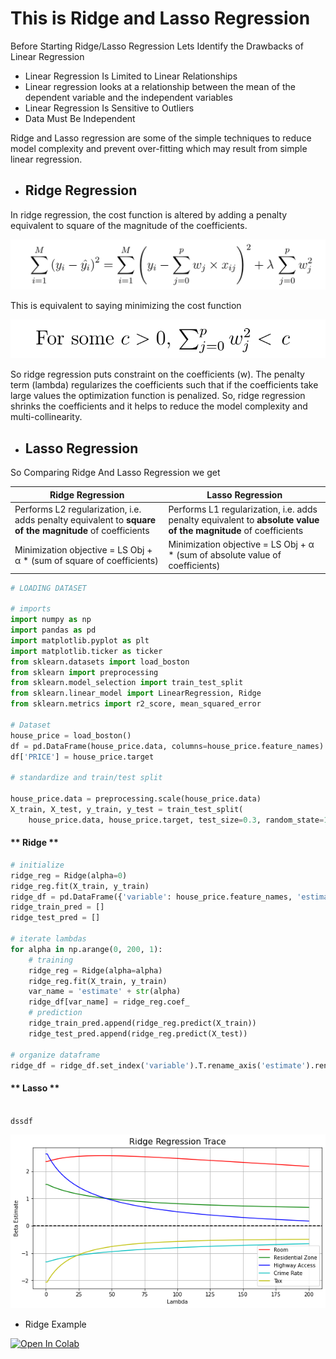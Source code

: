 # This is Ridge and Lasso Regression

Before Starting Ridge/Lasso Regression Lets Identify the Drawbacks of Linear Regression

- Linear Regression Is Limited to Linear Relationships
- Linear regression looks at a relationship between the mean of the dependent variable and the independent variables
- Linear Regression Is Sensitive to Outliers
- Data Must Be Independent 


 Ridge and Lasso regression are some of the simple techniques to reduce model complexity and prevent over-fitting which may result from simple linear regression.

- ## Ridge Regression
  
In ridge regression, the cost function is altered by adding a penalty equivalent to square of the magnitude of the coefficients.

![](../../../images/ridge_cost.png)

This is equivalent to saying minimizing the cost function 

![](../../../images/ridge_coeff.png)


So ridge regression puts constraint on the coefficients (w). The penalty term (lambda) regularizes the coefficients such that if the coefficients take large values the optimization function is penalized. So, ridge regression shrinks the coefficients and it helps to reduce the model complexity and multi-collinearity. 

- ## Lasso Regression
  




So Comparing Ridge And Lasso Regression we get

| Ridge Regression | Lasso Regression | 
|--|--|
 Performs L2 regularization, i.e. adds penalty equivalent to <b>square of the magnitude</b> of coefficients | Performs L1 regularization, i.e. adds penalty equivalent to<b> absolute value of the magnitude</b> of coefficients | 
  | Minimization objective = LS Obj + α * (sum of square of coefficients) |Minimization objective = LS Obj + α * (sum of absolute value of coefficients)  |



```python
# LOADING DATASET

# imports
import numpy as np
import pandas as pd
import matplotlib.pyplot as plt
import matplotlib.ticker as ticker
from sklearn.datasets import load_boston
from sklearn import preprocessing
from sklearn.model_selection import train_test_split
from sklearn.linear_model import LinearRegression, Ridge
from sklearn.metrics import r2_score, mean_squared_error

# Dataset
house_price = load_boston()
df = pd.DataFrame(house_price.data, columns=house_price.feature_names)
df['PRICE'] = house_price.target

# standardize and train/test split

house_price.data = preprocessing.scale(house_price.data)
X_train, X_test, y_train, y_test = train_test_split(
    house_price.data, house_price.target, test_size=0.3, random_state=10)
```

<!-- tabs:start -->

#### ** Ridge **

```python
# initialize
ridge_reg = Ridge(alpha=0)
ridge_reg.fit(X_train, y_train)
ridge_df = pd.DataFrame({'variable': house_price.feature_names, 'estimate': ridge_reg.coef_})
ridge_train_pred = []
ridge_test_pred = []

# iterate lambdas
for alpha in np.arange(0, 200, 1):
    # training
    ridge_reg = Ridge(alpha=alpha)
    ridge_reg.fit(X_train, y_train)
    var_name = 'estimate' + str(alpha)
    ridge_df[var_name] = ridge_reg.coef_
    # prediction
    ridge_train_pred.append(ridge_reg.predict(X_train))
    ridge_test_pred.append(ridge_reg.predict(X_test))

# organize dataframe
ridge_df = ridge_df.set_index('variable').T.rename_axis('estimate').rename_axis(1).reset_index()
```

#### ** Lasso **
```python

dssdf

```

<!-- tabs:end -->

![](../../../images/ridge_graph.png)


- Ridge Example

[![Open In Colab](https://colab.research.google.com/assets/colab-badge.svg)](https://drive.google.com/open?id=1BrAP18eUkhpnIVijFNWP976ZIGSAowwR)